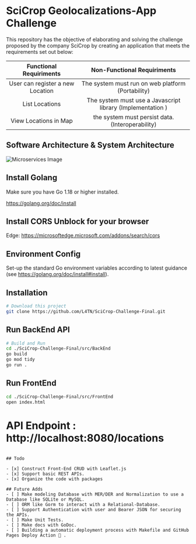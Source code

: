 # SciCrop Geolocalizations-App Challenge
This repository has the objective of elaborating and solving the challenge proposed by the company SciCrop by creating an application that meets the requirements set out below:

| Functional Requiriments                | Non-Functional Requiriments                                   | 
| :----------------------:               | :----------------------------------------------------------:  | 
| User can register a new Location       | The system must run on web platform (Portability)             | 
| List     Locations                     | The system must use a Javascript library (Implementation )    |                                               
| View Locations in Map                  | the system must persist data. (Interoperability) | 


## Software Architecture & System Architecture
![Microservices Image](https://user-images.githubusercontent.com/75400361/169652789-c16708cb-dd6e-4abb-b030-1d6dc566ace9.png)


## Install Golang
Make sure you have Go 1.18 or higher installed.

https://golang.org/doc/install

## Install CORS Unblock for your browser

Edge: https://microsoftedge.microsoft.com/addons/search/cors

## Environment Config

Set-up the standard Go environment variables according to latest guidance (see https://golang.org/doc/install#install).

## Installation
```bash
# Download this project
git clone https://github.com/L4TN/SciCrop-Challenge-Final.git
```

## Run BackEnd API
```bash
# Build and Run
cd ./SciCrop-Challenge-Final/src/BackEnd
go build
go mod tidy
go run .
```

## Run FrontEnd 
```bash
cd ./SciCrop-Challenge-Final/src/FrontEnd
open index.html
```

# API Endpoint : http://localhost:8080/locations
```

## Todo

- [x] Construct Front-End CRUD with Leaflet.js
- [x] Support basic REST APIs.
- [x] Organize the code with packages

## Future Adds
- [ ] Make modeling Database with MER/DER and Normalization to use a Database like SQLite or MySQL.
- [ ] ORM like Gorm to interact with a Relational-Database.
- [ ] Support Authentication with user and Bearer JSON for securing the APIs.
- [ ] Make Unit Tests.
- [ ] Make docs with GoDoc.
- [ ] Building a automatic deployment process with Makefile and GitHub Pages Deploy Action 🚀 .


